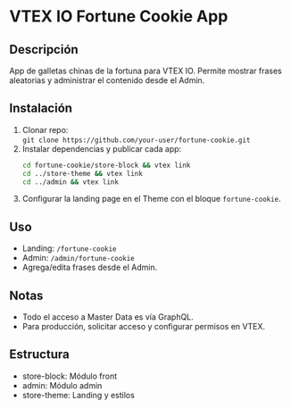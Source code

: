 # VTEX IO Fortune Cookie App

## Descripción
App de galletas chinas de la fortuna para VTEX IO. Permite mostrar frases aleatorias y administrar el contenido desde el Admin.

## Instalación

1. Clonar repo:  
   `git clone https://github.com/your-user/fortune-cookie.git`
2. Instalar dependencias y publicar cada app:
   ```sh
   cd fortune-cookie/store-block && vtex link
   cd ../store-theme && vtex link
   cd ../admin && vtex link
   ```
3. Configurar la landing page en el Theme con el bloque `fortune-cookie`.

## Uso

- Landing: `/fortune-cookie`
- Admin: `/admin/fortune-cookie`
- Agrega/edita frases desde el Admin.

## Notas

- Todo el acceso a Master Data es vía GraphQL.
- Para producción, solicitar acceso y configurar permisos en VTEX.

## Estructura
- store-block: Módulo front
- admin: Módulo admin
- store-theme: Landing y estilos
